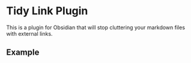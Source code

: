 # Tidy Link Plugin

This is a plugin for Obsidian that will stop cluttering your markdown files with external links.

## Example


